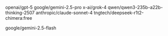 openai/gpt-5
google/gemini-2.5-pro
x-ai/grok-4
qwen/qwen3-235b-a22b-thinking-2507
anthropic/claude-sonnet-4
tngtech/deepseek-r1t2-chimera:free

google/gemini-2.5-flash